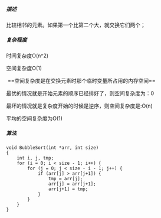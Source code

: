 ##### 描述

比较相邻的元素。如果第一个比第二个大，就交换它们两个；

##### 复杂程度

时间复杂度O(n^2)



空间复杂度O(1)

​	==空间复杂度是在交换元素时那个临时变量所占用的内存空间==

最优的情况就是开始元素的顺序已经排好了，则空间复杂度为：0

最坏的情况就是复杂度开始的时候是逆序，则空间复杂度是:O(n)

平均的空间复杂度为O(1)

##### 算法

```
void BubbleSort(int *arr, int size)  
{  
    int i, j, tmp;  
    for (i = 0; i < size - 1; i++) {  
        for (j = 0; j < size - i - 1; j++) {  
            if (arr[j] > arr[j+1]) {  
                tmp = arr[j];  
                arr[j] = arr[j+1];  
                arr[j+1] = tmp;  
            }  
        }  
    }  
}  
```

